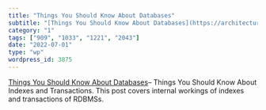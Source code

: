```yaml
---
title: "Things You Should Know About Databases"
subtitle: "[Things You Should Know About Databases](https://architecturenotes.co/things-you-should-know-about-d..."
category: "1"
tags: ["909", "1033", "1221", "2043"]
date: "2022-07-01"
type: "wp"
wordpress_id: 3875
---
```

[Things You Should Know About Databases](https://architecturenotes.co/things-you-should-know-about-databases/)– Things You Should Know About Indexes and Transactions. This post covers internal workings of indexes and transactions of RDBMSs.